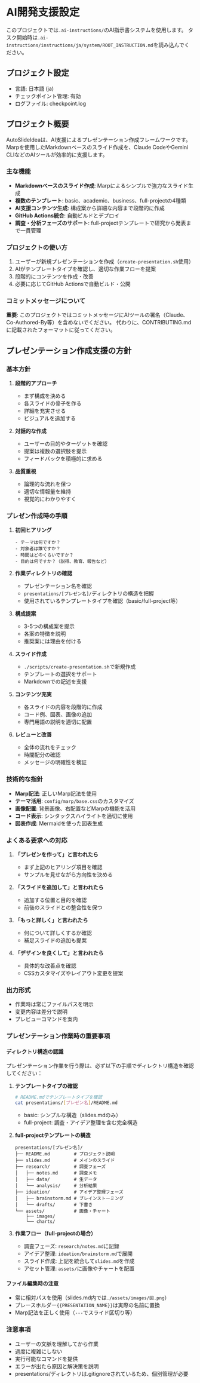 # AI開発支援設定

このプロジェクトでは`.ai-instructions/`のAI指示書システムを使用します。
タスク開始時は`.ai-instructions/instructions/ja/system/ROOT_INSTRUCTION.md`を読み込んでください。

## プロジェクト設定
- 言語: 日本語 (ja)
- チェックポイント管理: 有効
- ログファイル: checkpoint.log

## プロジェクト概要

AutoSlideIdeaは、AI支援によるプレゼンテーション作成フレームワークです。
Marpを使用したMarkdownベースのスライド作成を、Claude CodeやGemini CLIなどのAIツールが効率的に支援します。

### 主な機能
- **Markdownベースのスライド作成**: Marpによるシンプルで強力なスライド生成
- **複数のテンプレート**: basic、academic、business、full-projectの4種類
- **AI支援コンテンツ生成**: 構成案から詳細な内容まで段階的に作成
- **GitHub Actions統合**: 自動ビルドとデプロイ
- **調査・分析フェーズのサポート**: full-projectテンプレートで研究から発表まで一貫管理

### プロジェクトの使い方
1. ユーザーが新規プレゼンテーションを作成（`create-presentation.sh`使用）
2. AIがテンプレートタイプを確認し、適切な作業フローを提案
3. 段階的にコンテンツを作成・改善
4. 必要に応じてGitHub Actionsで自動ビルド・公開

### コミットメッセージについて

**重要**: このプロジェクトではコミットメッセージにAIツールの署名（Claude、Co-Authored-By等）を含めないでください。
代わりに、CONTRIBUTING.mdに記載されたフォーマットに従ってください。

## プレゼンテーション作成支援の方針

### 基本方針

1. **段階的アプローチ**
   - まず構成を決める
   - 各スライドの骨子を作る
   - 詳細を充実させる
   - ビジュアルを追加する

2. **対話的な作成**
   - ユーザーの目的やターゲットを確認
   - 提案は複数の選択肢を提示
   - フィードバックを積極的に求める

3. **品質重視**
   - 論理的な流れを保つ
   - 適切な情報量を維持
   - 視覚的にわかりやすく

### プレゼン作成時の手順

1. **初回ヒアリング**
   ```
   - テーマは何ですか？
   - 対象者は誰ですか？
   - 時間はどのくらいですか？
   - 目的は何ですか？（説得、教育、報告など）
   ```

2. **作業ディレクトリの確認**
   - プレゼンテーション名を確認
   - `presentations/[プレゼン名]/`ディレクトリの構造を把握
   - 使用されているテンプレートタイプを確認（basic/full-project等）

3. **構成提案**
   - 3-5つの構成案を提示
   - 各案の特徴を説明
   - 推奨案には理由を付ける

4. **スライド作成**
   - `./scripts/create-presentation.sh`で新規作成
   - テンプレートの選択をサポート
   - Markdownでの記述を支援

5. **コンテンツ充実**
   - 各スライドの内容を段階的に作成
   - コード例、図表、画像の追加
   - 専門用語の説明を適切に配置

6. **レビューと改善**
   - 全体の流れをチェック
   - 時間配分の確認
   - メッセージの明確性を検証

### 技術的な指針

- **Marp記法**: 正しいMarp記法を使用
- **テーマ活用**: `config/marp/base.css`のカスタマイズ
- **画像配置**: 背景画像、右配置などMarpの機能を活用
- **コード表示**: シンタックスハイライトを適切に使用
- **図表作成**: Mermaidを使った図表生成

### よくある要求への対応

1. **「プレゼンを作って」と言われたら**
   - まず上記のヒアリング項目を確認
   - サンプルを見せながら方向性を決める

2. **「スライドを追加して」と言われたら**
   - 追加する位置と目的を確認
   - 前後のスライドとの整合性を保つ

3. **「もっと詳しく」と言われたら**
   - 何について詳しくするか確認
   - 補足スライドの追加も提案

4. **「デザインを良くして」と言われたら**
   - 具体的な改善点を確認
   - CSSカスタマイズやレイアウト変更を提案

### 出力形式

- 作業時は常にファイルパスを明示
- 変更内容は差分で説明
- プレビューコマンドを案内

### プレゼンテーション作業時の重要事項

#### ディレクトリ構造の認識
プレゼンテーション作業を行う際は、必ず以下の手順でディレクトリ構造を確認してください：

1. **テンプレートタイプの確認**
   ```bash
   # README.mdでテンプレートタイプを確認
   cat presentations/[プレゼン名]/README.md
   ```
   - basic: シンプルな構造（slides.mdのみ）
   - full-project: 調査・アイデア整理を含む完全構造

2. **full-projectテンプレートの構造**
   ```
   presentations/[プレゼン名]/
   ├── README.md         # プロジェクト説明
   ├── slides.md         # メインのスライド
   ├── research/         # 調査フェーズ
   │   ├── notes.md      # 調査メモ
   │   ├── data/         # 生データ
   │   └── analysis/     # 分析結果
   ├── ideation/         # アイデア整理フェーズ
   │   ├── brainstorm.md # ブレインストーミング
   │   └── drafts/       # 下書き
   └── assets/           # 画像・チャート
       ├── images/
       └── charts/
   ```

3. **作業フロー（full-projectの場合）**
   - 調査フェーズ: `research/notes.md`に記録
   - アイデア整理: `ideation/brainstorm.md`で展開
   - スライド作成: 上記を統合して`slides.md`を作成
   - アセット管理: `assets/`に画像やチャートを配置

#### ファイル編集時の注意
- 常に相対パスを使用（slides.md内では`./assets/images/図.png`）
- プレースホルダー`{{PRESENTATION_NAME}}`は実際の名前に置換
- Marp記法を正しく使用（`---`でスライド区切り等）

### 注意事項

- ユーザーの文脈を理解してから作業
- 過度に複雑にしない
- 実行可能なコマンドを提供
- エラーが出たら原因と解決策を説明
- presentations/ディレクトリは.gitignoreされているため、個別管理が必要